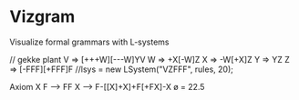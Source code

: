 # Vizgram
Visualize formal grammars with L-systems

  // gekke plant
  V => [+++W][---W]YV
  W => +X[-W]Z
  X => -W[+X]Z
  Y => YZ
  Z => [-FFF][+FFF]F
  //lsys = new LSystem("VZFFF", rules, 20);


Axiom X
F --> FF
X --> F-[[X]+X]+F[+FX]-X
ø = 22.5
